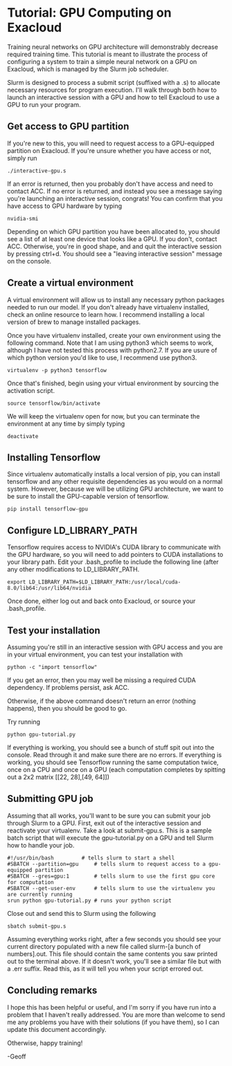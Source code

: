 #	Tutorial: GPU Computing on Exacloud

Training neural networks on GPU architecture will demonstrably decrease required training time.
This tutorial is meant to illustrate the process of configuring a system to train a simple neural network on a GPU on Exacloud, which is managed by the Slurm job scheduler.

Slurm is designed to process a submit script (suffixed with a .s) to allocate necessary resources for program execution.
I'll walk through both how to launch an interactive session with a GPU and how to tell Exacloud to use a GPU to run your program.

##	Get access to GPU partition

If you're new to this, you will need to request access to a GPU-equipped partition on Exacloud.
If you're unsure whether you have access or not, simply run

```
./interactive-gpu.s
```

If an error is returned, then you probably don't have access and need to contact ACC.
If no error is returned, and instead you see a message saying you're launching an interactive session, congrats!
You can confirm that you have access to GPU hardware by typing

```
nvidia-smi
```

Depending on which GPU partition you have been allocated to, you should see a list of at least one device that looks like a GPU.
If you don't, contact ACC.
Otherwise, you're in good shape, and and quit the interactive session by pressing ctrl+d.
You should see a "leaving interactive session" message on the console.

##	Create a virtual environment

A virtual environment will allow us to install any necessary python packages needed to run our model.
If you don't already have virtualenv installed, check an online resource to learn how.
I recommend installing a local version of brew to manage installed packages.

Once you have virtualenv installed, create your own environment using the following command.
Note that I am using python3 which seems to work, although I have not tested this process with python2.7.
If you are usure of which python version you'd like to use, I recommend use python3.

```
virtualenv -p python3 tensorflow
```

Once that's finished, begin using your virtual environment by sourcing the activation script.

```
source tensorflow/bin/activate
```

We will keep the virtualenv open for now, but you can terminate the environment at any time by simply typing

```
deactivate
```

##	Installing Tensorflow

Since virtualenv automatically installs a local version of pip, you can install tensorflow and any other requisite dependencies as you would on a normal system.
However, because we will be utilizing GPU architecture, we want to be sure to install the GPU-capable version of tensorflow.

```
pip install tensorflow-gpu
```

## Configure LD_LIBRARY_PATH

Tensorflow requires access to NVIDIA's CUDA library to communicate with the GPU hardware, so you will need to add pointers to CUDA installations to your library path.
Edit your .bash_profile to include the following line (after any other modifications to LD_LIBRARY_PATH.

```
export LD_LIBRARY_PATH=$LD_LIBRARY_PATH:/usr/local/cuda-8.0/lib64:/usr/lib64/nvidia
```

Once done, either log out and back onto Exacloud, or source your .bash_profile.

##	Test your installation

Assuming you're still in an interactive session with GPU access and you are in your virtual environment, you can test your installation with

```
python -c "import tensorflow"
```

If you get an error, then you may well be missing a required CUDA dependency.
If problems persist, ask ACC.

Otherwise, if the above command doesn't return an error (nothing happens), then you should be good to go.

Try running

```
python gpu-tutorial.py
```

If everything is working, you should see a bunch of stuff spit out into the console.
Read through it and make sure there are no errors. 
If everything is working, you should see Tensorflow running the same computation twice, once on a CPU and once on a GPU (each computation completes by spitting out a 2x2 matrix [[22, 28],[49, 64]])

##	Submitting GPU job

Assuming that all works, you'll want to be sure you can submit your job through Slurm to a GPU.
First, exit out of the interactive session and reactivate your virtualenv.
Take a look at submit-gpu.s.
This is a sample batch script that will execute the gpu-tutorial.py on a GPU and tell Slurm how to handle your job.

```
#!/usr/bin/bash			# tells slurm to start a shell
#SBATCH --partition=gpu 	# tells slurm to request access to a gpu-equipped partition
#SBATCH --gres=gpu:1		# tells slurm to use the first gpu core for computation
#SBATCH --get-user-env		# tells slurm to use the virtualenv you are currently running
srun python gpu-tutorial.py	# runs your python script
```

Close out and send this to Slurm using the following

```
sbatch submit-gpu.s
```

Assuming everything works right, after a few seconds you should see your current directory populated with a new file called slurm-[a bunch of numbers].out.
This file should contain the same contents you saw printed out to the terminal above.
If it doesn't work, you'll see a similar file but with a .err suffix.
Read this, as it will tell you when your script errored out.

## Concluding remarks

I hope this has been helpful or useful, and I'm sorry if you have run into a problem that I haven't really addressed.
You are more than welcome to send me any problems you have with their solutions (if you have them), so I can update this document accordingly.

Otherwise, happy training!

-Geoff


